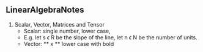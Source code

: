 ## LinearAlgebraNotes
1. Scalar, Vector, Matrices and Tensor
    * Scalar: single number, lower case, 
    * E.g. let s ϵ R be the slope of the line, let n ϵ N be the number of units. 
    * Vector: ** x ** lower case with bold
    
